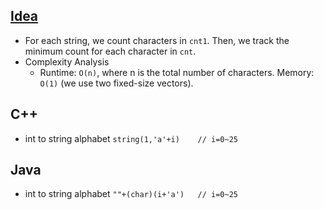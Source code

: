 ## [Idea](https://leetcode.com/problems/find-common-characters/discuss/247573/C%2B%2B-O(n)-or-O(1)-two-vectors)
  * For each string, we count characters in ```cnt1```. Then, we track the minimum count for each character in ```cnt```.
  * Complexity Analysis
    * Runtime: ```O(n)```, where n is the total number of characters.
      Memory: ```O(1)``` (we use two fixed-size vectors).
      
## C++
  * int to string alphabet
    ```string(1,'a'+i)    // i=0~25 ``` 
    
## Java
  * int to string alphabet
    ```""+(char)(i+'a')   // i=0~25 ``` 
